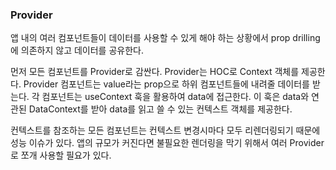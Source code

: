 ### Provider

앱 내의 여러 컴포넌트들이 데이터를 사용할 수 있게 해야 하는 상황에서 prop drilling에 의존하지 않고 데이터를 공유한다.

먼저 모든 컴포넌트를 Provider로 감싼다. Provider는 HOC로 Context 객체를 제공한다.
Provider 컴포넌트는 value라는 prop으로 하위 컴포넌트들에 내려줄 데이터를 받는다.
각 컴포넌트는 useContext 훅을 활용하여 data에 접근한다. 이 훅은 data와 연관된 DataContext를 받아 data를 읽고 쓸 수 있는 컨텍스트 객체를 제공한다.

컨텍스트를 참조하는 모든 컴포넌트는 컨텍스트 변경시마다 모두 리렌더링되기 때문에 성능 이슈가 있다.
앱의 규모가 커진다면 불필요한 렌더링을 막기 위해서 여러 Provider로 쪼개 사용할 필요가 있다.
